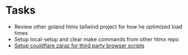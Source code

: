 # Tasks

- Review other goland htmx tailwind project for how he optimized load times
- Setup local-setup and clear make commands from other htmx repo
- [Setup couldflare zaraz for third party browser scripts](https://www.cloudflare.com/application-services/products/zaraz/)
